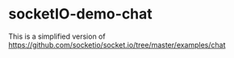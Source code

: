 # socketIO-demo-chat
This is a simplified version of https://github.com/socketio/socket.io/tree/master/examples/chat
